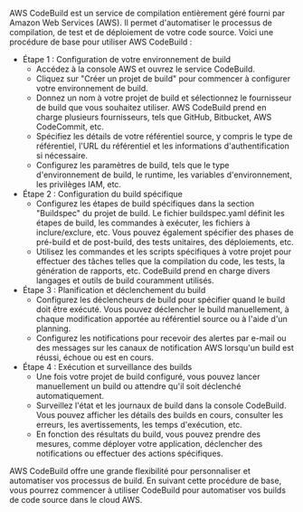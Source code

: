 AWS CodeBuild est un service de compilation entièrement géré fourni par Amazon Web Services (AWS). 
Il permet d'automatiser le processus de compilation, de test et de déploiement de votre code source. 
Voici une procédure de base pour utiliser AWS CodeBuild :

- Étape 1 : Configuration de votre environnement de build
  - Accédez à la console AWS et ouvrez le service CodeBuild.
  - Cliquez sur "Créer un projet de build" pour commencer à configurer votre environnement de build.
  - Donnez un nom à votre projet de build et sélectionnez le fournisseur de build que vous souhaitez utiliser. AWS CodeBuild prend en charge plusieurs fournisseurs, tels que GitHub, Bitbucket, AWS CodeCommit, etc.
  - Spécifiez les détails de votre référentiel source, y compris le type de référentiel, l'URL du référentiel et les informations d'authentification si nécessaire.
  - Configurez les paramètres de build, tels que le type d'environnement de build, le runtime, les variables d'environnement, les privilèges IAM, etc.
- Étape 2 : Configuration du build spécifique
  - Configurez les étapes de build spécifiques dans la section "Buildspec" du projet de build. Le fichier buildspec.yaml définit les étapes de build, les commandes à exécuter, les fichiers à inclure/exclure, etc. Vous pouvez également spécifier des phases de pré-build et de post-build, des tests unitaires, des déploiements, etc.
  - Utilisez les commandes et les scripts spécifiques à votre projet pour effectuer des tâches telles que la compilation du code, les tests, la génération de rapports, etc. CodeBuild prend en charge divers langages et outils de build couramment utilisés.
- Étape 3 : Planification et déclenchement du build
  - Configurez les déclencheurs de build pour spécifier quand le build doit être exécuté. Vous pouvez déclencher le build manuellement, à chaque modification apportée au référentiel source ou à l'aide d'un planning.
  - Configurez les notifications pour recevoir des alertes par e-mail ou des messages sur les canaux de notification AWS lorsqu'un build est réussi, échoue ou est en cours.
- Étape 4 : Exécution et surveillance des builds
  - Une fois votre projet de build configuré, vous pouvez lancer manuellement un build ou attendre qu'il soit déclenché automatiquement.
  - Surveillez l'état et les journaux de build dans la console CodeBuild. Vous pouvez afficher les détails des builds en cours, consulter les erreurs, les avertissements, les temps d'exécution, etc.
  - En fonction des résultats du build, vous pouvez prendre des mesures, comme déployer votre application, déclencher des notifications ou effectuer des actions spécifiques.

AWS CodeBuild offre une grande flexibilité pour personnaliser et automatiser vos processus de build. 
En suivant cette procédure de base, vous pourrez commencer à utiliser CodeBuild pour automatiser vos builds de code source dans le cloud AWS.
